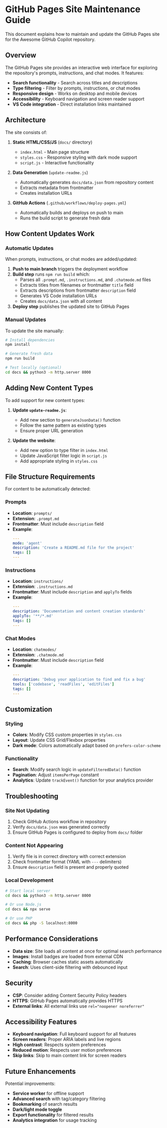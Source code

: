 # GitHub Pages Site Maintenance Guide

This document explains how to maintain and update the GitHub Pages site for the Awesome GitHub Copilot repository.

## Overview

The GitHub Pages site provides an interactive web interface for exploring the repository's prompts, instructions, and chat modes. It features:

- **Search functionality** - Search across titles and descriptions
- **Type filtering** - Filter by prompts, instructions, or chat modes
- **Responsive design** - Works on desktop and mobile devices
- **Accessibility** - Keyboard navigation and screen reader support
- **VS Code integration** - Direct installation links maintained

## Architecture

The site consists of:

1. **Static HTML/CSS/JS** (`docs/` directory)
   - `index.html` - Main page structure
   - `styles.css` - Responsive styling with dark mode support
   - `script.js` - Interactive functionality
   
2. **Data Generation** (`update-readme.js`)
   - Automatically generates `docs/data.json` from repository content
   - Extracts metadata from frontmatter
   - Creates installation URLs
   
3. **GitHub Actions** (`.github/workflows/deploy-pages.yml`)
   - Automatically builds and deploys on push to main
   - Runs the build script to generate fresh data

## How Content Updates Work

### Automatic Updates

When prompts, instructions, or chat modes are added/updated:

1. **Push to main branch** triggers the deployment workflow
2. **Build step** runs `npm run build` which:
   - Parses all `.prompt.md`, `.instructions.md`, and `.chatmode.md` files
   - Extracts titles from filenames or frontmatter `title` field
   - Extracts descriptions from frontmatter `description` field
   - Generates VS Code installation URLs
   - Creates `docs/data.json` with all content
3. **Deploy step** publishes the updated site to GitHub Pages

### Manual Updates

To update the site manually:

```bash
# Install dependencies
npm install

# Generate fresh data
npm run build

# Test locally (optional)
cd docs && python3 -m http.server 8000
```

## Adding New Content Types

To add support for new content types:

1. **Update `update-readme.js`**:
   - Add new section to `generateJsonData()` function
   - Follow the same pattern as existing types
   - Ensure proper URL generation

2. **Update the website**:
   - Add new option to type filter in `index.html`
   - Update JavaScript filter logic in `script.js`
   - Add appropriate styling in `styles.css`

## File Structure Requirements

For content to be automatically detected:

### Prompts
- **Location**: `prompts/`
- **Extension**: `.prompt.md`
- **Frontmatter**: Must include `description` field
- **Example**:
  ```yaml
  ---
  mode: 'agent'
  description: 'Create a README.md file for the project'
  tags: []
  ---
  ```

### Instructions
- **Location**: `instructions/`
- **Extension**: `.instructions.md`
- **Frontmatter**: Must include `description` and `applyTo` fields
- **Example**:
  ```yaml
  ---
  description: 'Documentation and content creation standards'
  applyTo: '**/*.md'
  tags: []
  ---
  ```

### Chat Modes
- **Location**: `chatmodes/`
- **Extension**: `.chatmode.md`
- **Frontmatter**: Must include `description` field
- **Example**:
  ```yaml
  ---
  description: 'Debug your application to find and fix a bug'
  tools: ['codebase', 'readFiles', 'editFiles']
  tags: []
  ---
  ```

## Customization

### Styling
- **Colors**: Modify CSS custom properties in `styles.css`
- **Layout**: Update CSS Grid/Flexbox properties
- **Dark mode**: Colors automatically adapt based on `prefers-color-scheme`

### Functionality
- **Search**: Modify search logic in `updateFilteredData()` function
- **Pagination**: Adjust `itemsPerPage` constant
- **Analytics**: Update `trackEvent()` function for your analytics provider

## Troubleshooting

### Site Not Updating
1. Check GitHub Actions workflow in repository
2. Verify `docs/data.json` was generated correctly
3. Ensure GitHub Pages is configured to deploy from `docs/` folder

### Content Not Appearing
1. Verify file is in correct directory with correct extension
2. Check frontmatter format (YAML with `---` delimiters)
3. Ensure `description` field is present and properly quoted

### Local Development
```bash
# Start local server
cd docs && python3 -m http.server 8000

# Or use Node.js
cd docs && npx serve

# Or use PHP
cd docs && php -S localhost:8000
```

## Performance Considerations

- **Data size**: Site loads all content at once for optimal search performance
- **Images**: Install badges are loaded from external CDN
- **Caching**: Browser caches static assets automatically
- **Search**: Uses client-side filtering with debounced input

## Security

- **CSP**: Consider adding Content Security Policy headers
- **HTTPS**: GitHub Pages automatically provides HTTPS
- **External links**: All external links use `rel="noopener noreferrer"`

## Accessibility Features

- **Keyboard navigation**: Full keyboard support for all features
- **Screen readers**: Proper ARIA labels and live regions
- **High contrast**: Respects system preferences
- **Reduced motion**: Respects user motion preferences
- **Skip links**: Skip to main content link for screen readers

## Future Enhancements

Potential improvements:
- **Service worker** for offline support
- **Advanced search** with tag/category filtering
- **Bookmarking** of search results
- **Dark/light mode toggle**
- **Export functionality** for filtered results
- **Analytics integration** for usage tracking
